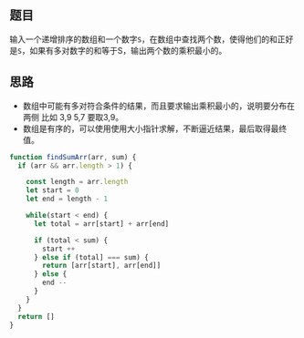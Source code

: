 ## 题目

输入一个递增排序的数组和一个数字`S`，在数组中查找两个数，使得他们的和正好是`S`，如果有多对数字的和等于S，输出两个数的乘积最小的。

## 思路

- 数组中可能有多对符合条件的结果，而且要求输出乘积最小的，说明要分布在两侧 比如 3,9 5,7 要取3,9。
- 数组是有序的，可以使用使用大小指针求解，不断逼近结果，最后取得最终值。

```js
function findSumArr(arr, sum) {
  if (arr && arr.length > 1) {

    const length = arr.length
    let start = 0
    let end = length - 1

    while(start < end) {
      let total = arr[start] + arr[end]

      if (total < sum) {
        start ++
      } else if (total] === sum) {
        return [arr[start], arr[end]]
      } else {
        end --
      }
    }
  }
  return []
}
```